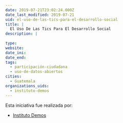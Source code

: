 ```yaml
---
date: 2019-07-21T23:02:24.000Z
date_last_modified: 2019-07-21
uid: el-uso-de-las-tics-para-el-desarrollo-social
title: |
  El Uso De Las Tics Para El Desarrollo Social
description: |
  
type: 
website: 
date_ini: 
date_end: 
tags:
  - participación-ciudadana
  - uso-de-datos-abiertos
cities: 
  - Guatemala
organizations_uids:
  - instituto-demos
---
```


Esta iniciativa fue realizada por:

- [Instituto Demos](/organizaciones/instituto-demos)
